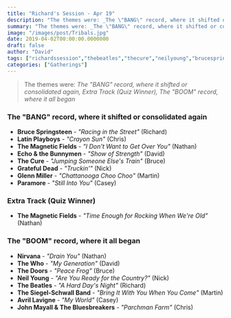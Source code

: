 ```yaml
---
title: "Richard's Session - Apr 19"
description: "The themes were: _The \"BANG\" record, where it shifted or consolidated again, Extra Track (Quiz Winner), The \"BOOM\" record, where it all began_"
summary: "The themes were: _The \"BANG\" record, where it shifted or consolidated again, Extra Track (Quiz Winner), The \"BOOM\" record, where it all began_"
image: "/images/post/Tribals.jpg"
date: 2019-04-02T00:00:00.0000000
draft: false
author: "David"
tags: ["richardssession","thebeatles","thecure","neilyoung","brucespringsteen","thewho","gratefuldead","themagneticfields","themagneticfields","echoandthebunnymen","nirvana","thedoors","paramore","johnmayallandthebluesbreakers","glennmiller","avrillavigne","latinplayboys","thesiegel‐schwallband"]
categories: ["Gatherings"]
---
```

> The themes were: _The "BANG" record, where it shifted or consolidated again, Extra Track (Quiz Winner), The "BOOM" record, where it all began_
### The "BANG" record, where it shifted or consolidated again
- **Bruce Springsteen** - _"Racing in the Street"_ (Richard)
- **Latin Playboys** - _"Crayon Sun"_ (Chris)
- **The Magnetic Fields** - _"I Don't Want to Get Over You"_ (Nathan)
- **Echo & the Bunnymen** - _"Show of Strength"_ (David)
- **The Cure** - _"Jumping Someone Else's Train"_ (Bruce)
- **Grateful Dead** - _"Truckin'"_ (Nick)
- **Glenn Miller** - _"Chattanooga Choo Choo"_ (Martin)
- **Paramore** - _"Still Into You"_ (Casey)
### Extra Track (Quiz Winner)
- **The Magnetic Fields** - _"Time Enough for Rocking When We're Old"_ (Nathan)
### The "BOOM" record, where it all began
- **Nirvana** - _"Drain You"_ (Nathan)
- **The Who** - _"My Generation"_ (David)
- **The Doors** - _"Peace Frog"_ (Bruce)
- **Neil Young** - _"Are You Ready for the Country?"_ (Nick)
- **The Beatles** - _"A Hard Day's Night"_ (Richard)
- **The Siegel‐Schwall Band** - _"Bring It With You When You Come"_ (Martin)
- **Avril Lavigne** - _"My World"_ (Casey)
- **John Mayall & The Bluesbreakers** - _"Parchman Farm"_ (Chris)
